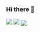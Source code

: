 ### Hi there 👋

<!--
**ChaurasiaAditya/ChaurasiaAditya** is a ✨ _special_ ✨ repository because its `README.md` (this file) appears on your GitHub profile.

Here are some ideas to get you started:

- 🔭 I’m currently learning
- 🌱 I’m currently learning java
- 👯 I’m looking to collaborate on ...
- 🤔 I’m looking for help with ...
- 💬 Ask me about ...
- 📫 How to reach me: ...
- 😄 Pronouns: ...
- ⚡ Fun fact: ...
-->

<img src = "https://komarev.com/ghpvc/?username=ChaurasiaAditya">


<img src="https://github-readme-stats.vercel.app/api?username=ChaurasiaAditya&show_icons=true&locale=en">

<img align="center" src="https://github-readme-streak-stats.herokuapp.com/?user=ChaurasiaAditya">
